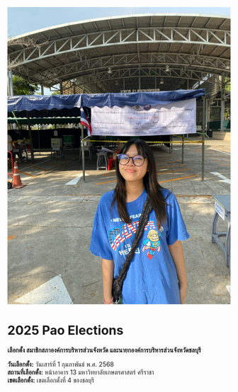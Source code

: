 ![การเลือกตั้ง](images/pao.jpg)
# 2025 Pao Elections
**เลือกตั้ง สมาชิกสภาองค์การบริหารส่วนจังหวัด และนายกองค์การบริหารส่วนจังหวัดชลบุรี**

**วันเลือกตั้ง:** วันเสาร์ที่ 1 กุมภาพันธ์ พ.ศ. 2568  
**สถานที่เลือกตั้ง:** หน้าอาคาร 13 มหาวิทยาลัยเกษตรศาสตร์ ศรีราชา  
**เขตเลือกตั้ง:** เขตเลือกตั้งที่ 4 ของชลบุรี  
